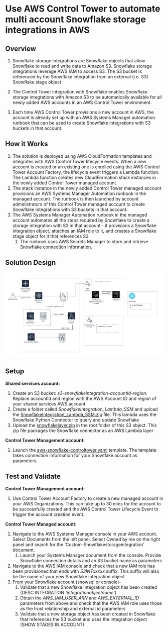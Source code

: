 <p align="center">
</p>

# Use AWS Control Tower to automate multi account Snowflake storage integrations in AWS


## Overview

1. Snowflake storage integrations are Snowflake objects that allow Snowflake to read and write data to Amazon S3. Snowflake storage integrations leverage AWS IAM to access S3. The S3 bucket is referenced by the Snowflake integration from an external (i.e. S3) Snowflake stage object

2. The Control Tower integration with Snowflake enables Snowflake storage integrations with Amazon S3 to be automatically available for all newly added AWS accounts in an AWS Control Tower environment.

3. Each time AWS Control Tower provisions a new account in AWS, the account is already set up with an AWS Systems Manager automation runbook that can be used to create Snowflake integrations with S3 buckets in that account. 



## How it Works

1. The solution is deployed using AWS CloudFormation templates and integrates with AWS Control Tower lifecycle events. When a new account is created or an existing one is enrolled using the AWS Control Tower Account Factory, the lifecycle event triggers a Lambda function. The Lambda function creates new CloudFormation stack instances in the newly added Control Tower managed account.
2. The stack instance in the newly added Control Tower managed account provisions an AWS Systems Manager Automation runbook in the managed account. The runbook is then launched by account administrators of this Control Tower managed account to create Snowflake integrations with S3 buckets in that account.
3. The AWS Systems Manager Automation runbook in the managed account automates all the steps required by Snowflake to create a storage integration with S3 in that account - it provisions a Snowflake integration object, attaches an IAM role to it, and creates a Snowflake stage object for it that references S3. 
	1. The runbook uses AWS Secrets Manager to store and retrieve Snowflake connection information. 
 
## Solution Design

![](images/snowflake-controltower-arch-diagram.PNG)


## Setup

**Shared services account:**

1. Create an S3 bucket: *s3-snowflakeintegration-accountId-region*. Replace accountId and region with the AWS Account ID and region of your shared services AWS account. 
2. Create a folder called *SnowflakeIntegration_Lambda_SSM* and upload the [SnowflakeIntegration_Lambda_SSM.zip](https://github.com/Snowflake-Labs/aws-integrations-cloudops/blob/master/aws-controltower/lambda/SnowflakeIntegration_Lambda_SSM.zip) file. This lambda uses the Snowflake Python Connector to query and update Snowflake
3. Upload the [snowflakelayer.zip](https://github.com/aws-samples/aws-datadog-controltower/blob/main/snowflake/layer/snowflakelayer.zip) in the root folder of this S3 object. This zip file packages the Snowflake connector as an AWS Lambda layer
	
**Control Tower Management account:**

1. Launch the [aws-snowflake-controltower.yaml](https://github.com/Snowflake-Labs/aws-integrations-cloudops/blob/master/aws-controltower/cft/aws-snowflake-controltower.yaml) template. The template takes connection information for your Snowflake account as parameters.
 	
## Test and Validate

**Control Tower Management account:**

1. Use Control Tower Account Factory to create a new managed account in your AWS Organizations. This can take up to 30 mins for the account to be successfully created and the AWS Control Tower Lifecycle Event to trigger the account creation event.

**Control Tower Managed account:**

1. Navigate to the AWS Systems Manager console in your AWS account. Select Documents from the left panel. Select Owned by me on the right panel and search for the ‘Custom-Snowflakestorageintegration’ document.
	1. Launch your Systems Manager document from the console. Provide Snowflake connection details and an S3 bucket name as parameters
2. Navigate to the AWS IAM console and check that a new IAM role has been provisioned that ends with *S3INTxxxxx* suffix. This suffix will also be the name of your new Snowflake integration object
3. From your Snowflake account (snowsql or console)-
	1. Validate that a new Snowflake integration object has been created (DESC INTEGRATION *'integrationobjectname'*)
	2. Obtain the *AWS_IAM_USER_ARN* and *AWS_EXTERNAL_ID* parameters from above and check that the AWS IAM role uses those as the trust relationship and external id parameters
	3. Validate that a new storage object has been created in Snowflake that references the S3 bucket and uses the integration object (SHOW STAGES IN ACCOUNT)


 
